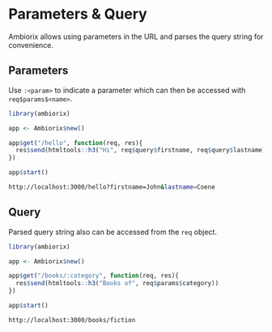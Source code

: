 # Parameters & Query

Ambiorix allows using parameters in the URL and parses the query string for convenience.

## Parameters

Use `:<param>` to indicate a parameter which can then be accessed with `req$params$<name>`.

``` r
library(ambiorix)

app <- Ambiorix$new()

app$get("/hello", function(req, res){
  res$send(htmltools::h3("Hi", req$query$firstname, req$query$lastname))
})

app$start()
```

```bash
http://localhost:3000/hello?firstname=John&lastname=Coene
```

## Query

Parsed query string also can be accessed from the `req` object.

``` r
library(ambiorix)

app <- Ambiorix$new()

app$get("/books/:category", function(req, res){
  res$send(htmltools::h3("Books of", req$params$category))
})

app$start()
```

```bash
http://localhost:3000/books/fiction
```
